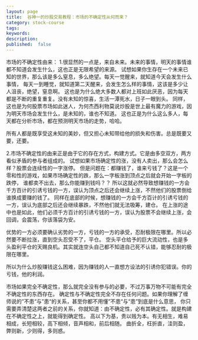 ```yaml
---
layout: page
title:  谷神一的炒股交易教程：市场的不确定性从何而来？
category: stock-course
tags:
keywords:
description:  
published:  false
---
```






市场的不确定性由来：
1.很显然的一点是，来自未来。未来的事情，明天的事情谁都不知道会发生什么，这也正是无限希望的来源。
试想如果你生存在一个未来已知的世界，那么该是多么窒息，多么绝望。每天一觉醒来，就知道今天会发生什么事情，
每天一到睡觉，就知道第二天醒来，会发生怎么样的事情，这该是多少让人沮丧，绝望，窒息啊。
这也是为什么绝大多数人都对上班如此厌恶，因为每天都是不断的重复重复。没有未知的惊喜，生活一潭死水，日子一眼到头。
同样，这也是为何股票市场如此迷人，为何杰西利物莫说炒股是世上最有魔力的游戏，因为明天市场会发生什么，是未知的，谁也不知道。
这也正是为什么这么多人，每天都在分析市场，都在预测明天市场的走势，哈哈。

所有人都是既享受这未知的美妙，但又担心未知带给他的损失和伤害。总是既要又要，还要。

2.市场不确定性的由来正是由于它的存在方式，构建方式。它是由多空双方，两方看似矛盾的参与者组成的。
试想如果市场确定性的涨，没有人卖出，那么会怎么样？股票会连续性的一字涨停。
但是问题在：都赚钱了，谁来亏钱了？这是一个零和性的游戏，如果市场确定性的跌，那么一字板涨到顶点之后就会开始一字板的跌停，
谁都卖不出去，那么你能赚到钱吗？？
所以这就必然导致想赚钱的一方会千方百计的引诱亏钱的一方，误认为顶点之后还会继续上涨，不然他们的股票倒给谁换成要赚的钱了。
同样在底部的时候，想赚钱的一方会千方百计的引诱亏钱的一方，误认为底部之后还会继续暴跌，不然他们就无法吸筹，建仓。
在上涨的途中也是如此，他们必须千方百计的引诱亏钱的一方，误认为股票不会继续上涨，会回调，会震荡，你该落袋为安。

优势的一方必须要确认劣势的一方，亏钱的一方的承受，忍耐极限在哪里。所以必然要不断拉涨，直到空头忍受不了，平仓。
空头平仓给予的巨大流动性，也是多头盈利平仓的天赐良机。其实就连空头自己都不知道自己死不认错，能够忍耐的极限在哪里。


所以为什么炒股赚钱这么困难，因为赚钱的人一直想方设法的引诱你犯错误。你的亏钱，他的利润。

市场如果完全不确定性，那么就完全没有参与的必要，不过万事万物不可能有完全不确定性的东西存在。
确定性与不确定性完全不存在任何问题。如果你理解了缠师说的”不患“与”患“的关系，甚至你都不用懂”不患“与“患”到底是什么意思，
你只需要弄清楚这两者之前的关系，你就知道：由不确定性，必有其确定性。就是构建在不确定性之上，就能得到确定性。
高以下为基，贵以贱为本。有无相生，难易相成，长短相较，高下相倾，音声相和，前后相随。
曲折全，枉折直，洼则盈，弊则新，少则得，多则惑。
